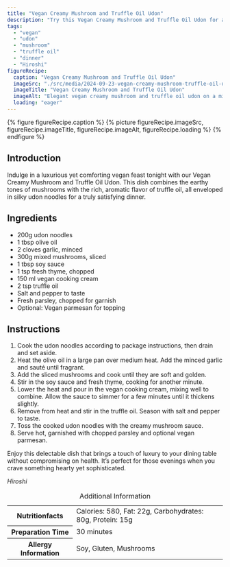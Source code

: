 ```yaml
---
title: "Vegan Creamy Mushroom and Truffle Oil Udon"
description: "Try this Vegan Creamy Mushroom and Truffle Oil Udon for a rich and satisfying dinner. Perfect blend of mushrooms with truffle oil wrapped in udon noodles."
tags:
  - "vegan"
  - "udon"
  - "mushroom"
  - "truffle oil"
  - "dinner"
  - "Hiroshi"
figureRecipe: 
  caption: "Vegan Creamy Mushroom and Truffle Oil Udon"
  imageSrc: "./src/media/2024-09-23-vegan-creamy-mushroom-truffle-oil-udon-3743.png"
  imageTitle: "Vegan Creamy Mushroom and Truffle Oil Udon"
  imageAlt: "Elegant vegan creamy mushroom and truffle oil udon on a minimalistic table setting, highlighting the dish's luxurious creaminess."
  loading: "eager"
---
```


{% figure figureRecipe.caption %}
{% picture figureRecipe.imageSrc, figureRecipe.imageTitle, figureRecipe.imageAlt, figureRecipe.loading %}
{% endfigure %}

## Introduction

Indulge in a luxurious yet comforting vegan feast tonight with our Vegan Creamy Mushroom and Truffle Oil Udon. This dish combines the earthy tones of mushrooms with the rich, aromatic flavor of truffle oil, all enveloped in silky udon noodles for a truly satisfying dinner.

## Ingredients

* 200g udon noodles
* 1 tbsp olive oil
* 2 cloves garlic, minced
* 300g mixed mushrooms, sliced
* 1 tbsp soy sauce
* 1 tsp fresh thyme, chopped
* 150 ml vegan cooking cream
* 2 tsp truffle oil
* Salt and pepper to taste
* Fresh parsley, chopped for garnish
* Optional: Vegan parmesan for topping

## Instructions

1. Cook the udon noodles according to package instructions, then drain and set aside.
2. Heat the olive oil in a large pan over medium heat. Add the minced garlic and sauté until fragrant.
3. Add the sliced mushrooms and cook until they are soft and golden.
4. Stir in the soy sauce and fresh thyme, cooking for another minute.
5. Lower the heat and pour in the vegan cooking cream, mixing well to combine. Allow the sauce to simmer for a few minutes until it thickens slightly.
6. Remove from heat and stir in the truffle oil. Season with salt and pepper to taste.
7. Toss the cooked udon noodles with the creamy mushroom sauce.
8. Serve hot, garnished with chopped parsley and optional vegan parmesan.

Enjoy this delectable dish that brings a touch of luxury to your dining table without compromising on health. It’s perfect for those evenings when you crave something hearty yet sophisticated.

*Hiroshi*

<table><caption class='sr-only'>Additional Information</caption><tr><th>Nutritionfacts</th><td>Calories: 580, Fat: 22g, Carbohydrates: 80g, Protein: 15g&nbsp;</td></tr><tr><th>Preparation Time</th><td>30 minutes&nbsp;</td></tr><tr><th>Allergy Information</th><td>Soy, Gluten, Mushrooms&nbsp;</td></tr></table>

